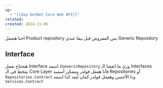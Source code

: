 ```yaml
---
up:
  - "[[Asp DotNet Core Web API]]"
related: 
created: 2024-11-06
---
```

احنا هنعمل Product repository بس المفروض قبل يبقا عندي Generic Repository

## Interface
هنحتاج نعمل Interface اسمه `IGenericRepository` وزي ما اتفقنا الـ Interfaces بتتحط في الـ Core Layer
فأنا هعمل فولدر وممكن أسميه Repositories أو `Repositories.Contract` ودا الأحسن
وهعمل فولدر كمان لبعد كدا اسمه `Services.Contract`